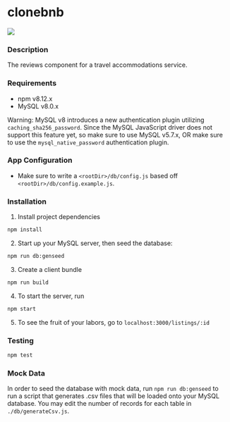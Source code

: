 # clonebnb

![](http://g.recordit.co/se9ZWeptcS.gif)

### Description

The reviews component for a travel accommodations service. 

### Requirements

- npm v8.12.x
- MySQL v8.0.x

Warning: MySQL v8 introduces a new authentication plugin utilizing `caching_sha256_password`. Since the MySQL JavaScript driver does not support this feature yet, so make sure to use MySQL v5.7.x, OR make sure to use the `mysql_native_password` authentication plugin.

### App Configuration

- Make sure to write a `<rootDir>/db/config.js` based off `<rootDir>/db/config.example.js`.

### Installation

1. Install project dependencies
```sh
npm install
```

2. Start up your MySQL server, then seed the database:
```sh
npm run db:genseed
```

3. Create a client bundle
```sh
npm run build
```

4. To start the server, run 
```sh
npm start
```

5. To see the fruit of your labors, go to `localhost:3000/listings/:id`

### Testing

```sh
npm test
```

### Mock Data

In order to seed the database with mock data, run `npm run db:genseed` to run a script that generates .csv files that will be loaded onto your MySQL database. You may edit the number of records for each table in `./db/generateCsv.js`.
